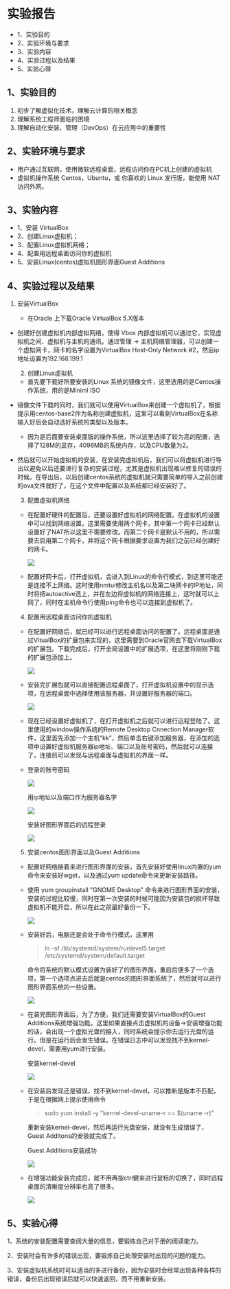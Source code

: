 # 实验报告

* 1、实验目的
* 2、实验环境与要求
* 3、实验内容
* 4、实验过程以及结果
* 5、实验心得

## 1、实验目的

1. 初步了解虚拟化技术，理解云计算的相关概念
2. 理解系统工程师面临的困境
3. 理解自动化安装、管理（DevOps）在云应用中的重要性

## 2、实验环境与要求

- 用户通过互联网，使用微软远程桌面，远程访问你在PC机上创建的虚拟机
- 虚拟机操作系统 Centos，Ubuntu，或 你喜欢的 Linux 发行版，能使用 NAT 访问外网。

## 3、实验内容

* 1、安装 VirtualBox
* 2、创建Linux虚拟机；
* 3、配置Linux虚拟机网络；
* 4、配置用远程桌面访问你的虚拟机
* 5、安装Linux(centos)虚拟机图形界面Guest Additions

## 4、实验过程以及结果

 1. 安装VirtualBox

    * 在Oracle 上下载Oracle VirtualBox 5.X版本
    
* 创建好创建虚拟机内部虚拟网络，使得 Vbox 内部虚拟机可以通过它，实现虚拟机之间、虚拟机与主机的通讯。通过管理 -> 主机网络管理器，可以创建一个虚拟网卡，网卡的名字设置为VirtualBox Host-Only Network #2，然后ip地址设置为192.168.199.1
	
  
    
    2. 创建Linux虚拟机
    
    - 首先要下载好所要安装的Linux 系统的镜像文件，这里选用的是Centos操作系统，用的是Miniml ISO
- 镜像文件下载的同时，我们就可以使用VirtualBox来创建一个虚拟机了，根据提示用centos-base2作为名称创建虚拟机，这里可以看到VirtualBox在名称输入好后会自动选好系统的类型以及版本。
	- 因为是后面要安装桌面版的操作系统，所以这里选择了较为高的配置，选择了128M的显存，4096MB的系统内存，以及CPU数量为2。
- 然后就可以开始虚拟机的安装，在安装完虚拟机后，我们可以将虚拟机进行导出以避免以后还要进行复杂的安装过程，尤其是虚拟机出现难以修复的错误的时候。在导出后，以后创建centos系统的虚拟机就只需要简单的导入之前创建的ova文件就好了，在这个文件中配置以及系统都已经安装好了。
    
    3. 配置虚拟机网络

	* 在配置好硬件的配置后，还要设置好虚拟机的网络配置。在虚拟机的设置中可以找到网络设置，这里需要使用两个网卡，其中第一个网卡已经默认设置好了NAT所以这里不需要修改。而第二个网卡是默认不用的，所以需要去启用第二个网卡，并将这个网卡根据要求设置为我们之前已经创建好的网卡。

      ![](pic/虚拟机网卡设置.png)
    
    * 配置好网卡后，打开虚拟机，会进入到Linux的命令行模式，到这里可能还是连接不上网络。这时使用nmtui修改主机名以及第二块网卡的IP地址，同时将把autoactive选上，并在左边将虚拟机的网络连接上，这时就可以上网了，同时在主机命令行使用ping命令也可以连接到虚拟机了。

	4. 配置用远程桌面访问你的虚拟机

    * 在配置好网络后，就已经可以进行远程桌面访问的配置了。远程桌面是通过VitualBox的扩展包来实现的，这里需要到Oracle官网去下载VirtualBox的扩展包。下载完成后，打开全局设置中的扩展选项，在这里将刚刚下载的扩展包添加上。

      ![](pic/导入扩展包.png)

    * 安装完扩展包就可以直接配置远程桌面了，打开虚拟机设置中的显示选项，在远程桌面中选择使用该服务器，并设置好服务器的端口。

      ![](pic/虚拟机远程设置.png)

    * 现在已经设置好虚拟机了，在打开虚拟机之后就可以进行远程登陆了。这里使用的window操作系统的Remote Desktop Cnnection Manager软件，这里首先添加一个主机“kk”，然后单击右键添加服务器，在添加的选项中设置好虚拟机服务器ip地址、端口以及账号密码，然后就可以连接了，连接后可以发现与远程桌面与虚拟机的界面一样。

    * 登录的账号密码

      ![](pic/远程账号设置.png)

      用ip地址以及端口作为服务器名字

      ![](pic/远程登录设置ip端口.png)

      安装好图形界面后的远程登录
    
      ![](pic/安装addtion前.png)
    
    5. 安装centos图形界面以及Guest Additions
    
    * 配置好网络接着来进行图形界面的安装，首先安装好使用linux内置的yum命令来安装好wget，以及通过yum update命令来更新安装路径。
    
    * 使用 yum groupinstall "GNOME Desktop" 命令来进行图形界面的安装，安装的过程比较慢，同时在第一次安装的时候可能因为安装包的损坏导致虚拟机不能开启，所以在此之前最好备份一下。
    
      ![](pic/图形界面安装.png)
    
    * 安装好后，电脑还是会处于命令行模式，这里用
    
      > ln -sf /lib/systemd/system/runlevel5.target /etc/systemd/system/default.target 
    
      命令将系统的默认模式设置为装好了的图形界面，重启后便多了一个选项，第一个选项点进去后就是centos的图形界面系统了，然后就可以进行图形界面系统的一些设置。
    
      ![](pic/进入图形界面.png)
    
    * 在装完图形界面后，为了方便，我们还需要安装VirtualBox的Guest Additions系统增强功能。这里如果直接点击虚拟机的设备->安装增强功能的话，会出现一个虚拟光盘的接入，同时系统会提示你去运行光盘的运行。但是在运行后会发生错误，在错误日志中可以发现找不到kernel-devel，需要用yum进行安装。
    
      安装kernel-devel
    
      ![](pic/安装kernel-devel.png)
    
    * 在安装后发现还是错误，找不到kernel-devel，可以推断是版本不匹配，于是在根据网上提示使用命令
    
      > sudo yum install -y "kernel-devel-uname-r == $(uname -r)"
    
      重新安装kernel-devel，然后再运行光盘安装，就没有生成错误了，Guest Additons的安装就完成了。
    
      Guest Additions安装成功
    
      ![](pic/addtion安装成功.png)
    
    * 在增强功能安装完成后，就不用再按ctrl健来进行鼠标的切换了，同时远程桌面的清晰度分辨率也高了很多。
    
      ![](pic/安装addtion后.png)

## 5、实验心得

​	1、系统的安装配置需要查阅大量的信息，要锻炼自己对手册的阅读能力。

​	2、安装时会有许多的错误出现，要锻炼自己处理安装时出现的问题的能力。

​	3、安装虚拟机系统时可以适当的多进行备份，因为安装时会经常出现各种各样的错误，备份后出现错误后就可以快速返回，而不用重新安装。